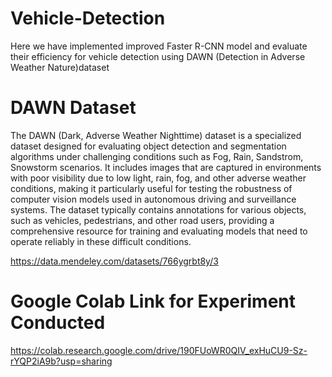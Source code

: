# Vehicle-Detection
Here we have implemented improved Faster R-CNN model and evaluate their efficiency for vehicle detection using DAWN (Detection in Adverse Weather Nature)dataset
# DAWN Dataset
The DAWN (Dark, Adverse Weather Nighttime) dataset is a specialized dataset designed for evaluating object detection and segmentation algorithms under challenging conditions such as Fog, Rain, Sandstrom, Snowstorm scenarios. It includes images that are captured in environments with poor visibility due to low light, rain, fog, and other adverse weather conditions, making it particularly useful for testing the robustness of computer vision models used in autonomous driving and surveillance systems. The dataset typically contains annotations for various objects, such as vehicles, pedestrians, and other road users, providing a comprehensive resource for training and evaluating models that need to operate reliably in these difficult conditions.

https://data.mendeley.com/datasets/766ygrbt8y/3

# Google Colab Link for Experiment Conducted
https://colab.research.google.com/drive/190FUoWR0QIV_exHuCU9-Sz-rYQP2iA9b?usp=sharing

